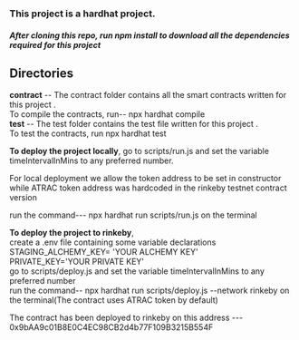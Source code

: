 <h3>This project is a hardhat project.</h3>
<h5> After cloning this repo, run npm install to download all the dependencies required for this project</h5>
<h2>Directories</h2>
<b>contract</b> -- The contract folder contains all the smart contracts written for this project . <br> To compile the contracts, run-- npx hardhat compile<br>
<b>test</b> -- The test folder contains the test file written for this project . <br> To test the contracts, run npx hardhat test

<p> <b>To deploy the project locally</b>, go to scripts/run.js and set the variable timeIntervalInMins to any preferred number.
  <p> For local deployment we allow the token address to be set in constructor while ATRAC token address was hardcoded in the rinkeby testnet contract version</p>
  run the command--- npx hardhat run scripts/run.js on the terminal 
  
<p> <b>To deploy the project to rinkeby</b>,<br> create a .env file containing some variable declarations
  <br>STAGING_ALCHEMY_KEY= 'YOUR ALCHEMY KEY' <br>
PRIVATE_KEY='YOUR PRIVATE KEY' <br>go to scripts/deploy.js and set the variable timeIntervalInMins to any preferred number<br>
  run the command-- npx hardhat run scripts/deploy.js --network rinkeby on the terminal(The contract uses ATRAC token by default) <p>  
    The contract has been deployed to rinkeby on this address --- 0x9bAA9c01B8E0C4EC98CB2d4b77F109B3215B554F
